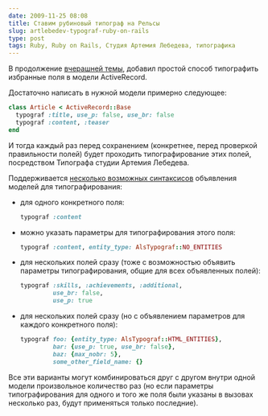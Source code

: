 ```yaml
---
date: 2009-11-25 08:08
title: Ставим рубиновый типограф на Рельсы
slug: artlebedev-typograf-ruby-on-rails
type: post
tags: Ruby, Ruby on Rails, Студия Артемия Лебедева, типографика
---
```


В продолжение [вчерашней темы](../../24/artlebedev-typograf-ruby), добавил простой способ типографить избранные поля в модели ActiveRecord.

Достаточно написать в нужной модели примерно следующее:

``` ruby
class Article < ActiveRecord::Base
  typograf :title, use_p: false, use_br: false
  typograf :content, :teaser
end
```

И тогда каждый раз перед сохранением (конкретнее, перед проверкой правильности полей) будет проходить типографирование этих полей, посредством Типографа студии Артемия Лебедева.

Поддерживается [несколько возможных синтаксисов](http://www.rubydoc.info/gems/als_typograf) объявления моделей для типографирования:

*   для одного конкретного поля:

    ``` ruby
    typograf :content
    ```
*   можно указать параметры для типографирования этого поля:

    ``` ruby
    typograf :content, entity_type: AlsTypograf::NO_ENTITIES
    ```

*   для нескольких полей сразу (тоже с возможностью объявить параметры типографирования, общие для всех объявленных полей):

    ``` ruby
    typograf :skills, :achievements, :additional,
             use_br: false,
             use_p: true
    ```

*   для нескольких полей сразу (но с объявлением параметров для каждого конкретного поля):

    ``` ruby
    typograf foo: {entity_type: AlsTypograf::HTML_ENTITIES},
             bar: {use_p: true, use_br: false},
             baz: {max_nobr: 5},
             some_other_field_name: {}
    ```

Все эти варианты могут комбинироваться друг с другом внутри одной модели произвольное количество раз (но если параметры типографирования для одного и того же поля были указаны в вызовах несколько раз, будут применяться только последние).
